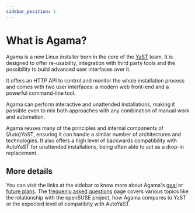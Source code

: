 ```yaml
---
sidebar_position: 1
---
```


# What is Agama?

Agama is a new Linux installer born in the core of the [YaST](https://yast.opensuse.org/) team. It
is designed to offer re-usability, integration with third party tools and the possibility to
build advanced user interfaces over it.

It offers an HTTP API to control and monitor the whole installation process and comes with two user
interfaces: a modern web front-end and a powerful command-line tool.

Agama can perform interactive and unattended installations, making it possible even to mix both
approaches with any combination of manual work and automation.

Agama reuses many of the principles and internal components of (Auto)YaST, ensuring it can handle
a similar number of architectures and technologies. It also offers a high level of backwards
compatibility with AutoYaST for unattended installations, being often able to act as a drop-in
replacement.

## More details

You can visit the links at the sidebar to know more about Agama's [goal](/about/scope) or
[future plans](/about/roadmap). The [frequenly asked questions](/about/faq) page covers various
topics like the relationship with the openSUSE project, how Agama compares to YaST or the expected
level of compatibity with AutoYaST.
